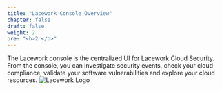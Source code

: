 ```yaml
---
title: "Lacework Console Overview"
chapter: false
draft: false
weight: 2
pre: "<b>2 </b>"
---
```


The Lacework console is the centralized UI for Lacework Cloud Security. From the console, you can investigate security events, check your cloud compliance, validate your software vulnerabilities and explore your cloud resources.
![Lacework Logo](/images/lacework-console.png)
